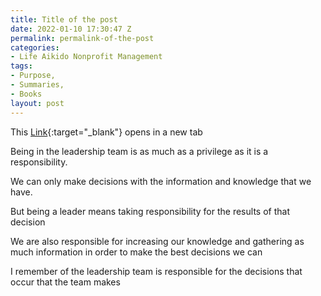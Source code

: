 ```yaml
---
title: Title of the post
date: 2022-01-10 17:30:47 Z
permalink: permalink-of-the-post
categories:
- Life Aikido Nonprofit Management
tags:
- Purpose,
- Summaries,
- Books
layout: post
---
```


This [Link](){:target="_blank"} opens in a new tab 

Being in the leadership team is as much as a privilege as it is a responsibility.

We can only make decisions with the information and knowledge that we have.

But being a leader means taking responsibility for the results of that decision

We are also responsible for increasing our knowledge and gathering as much information in order to make the best decisions we can

I remember of the leadership team is responsible for the decisions that occur that the team makes
